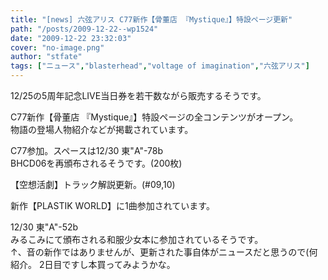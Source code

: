 ```yaml
---
title: "[news] 六弦アリス C77新作【骨董店 『Mystique』】特設ページ更新"
path: "/posts/2009-12-22--wp1524"
date: "2009-12-22 23:32:03"
cover: "no-image.png"
author: "stfate"
tags: ["ニュース","blasterhead","voltage of imagination","六弦アリス"]
---
```


<style type="text/css">
<!--
p {white-space: pre-wrap};
-->
</style>


12/25の5周年記念LIVE当日券を若干数ながら販売するそうです。


C77新作【骨董店 『Mystique』】特設ページの全コンテンツがオープン。
物語の登場人物紹介などが掲載されています。


C77参加。スペースは12/30 東"A"-78b
BHCD06を再頒布されるそうです。(200枚)


【空想活劇】トラック解説更新。(#09,10)


新作【PLASTIK WORLD】に1曲参加されています。


12/30 東"A"-52b みるこみにて頒布される和服少女本に参加されているそうです。
↑、音の新作ではありませんが、更新された事自体がニュースだと思うので(何 紹介。
2日目ですし本買ってみようかな。